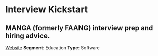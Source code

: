 # Interview Kickstart
## MANGA (formerly FAANG) interview prep and hiring advice.
[Website](https://learn.interviewkickstart.com/)
**Segment**: Education
**Type**: Software
